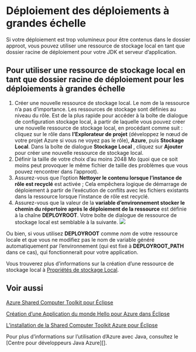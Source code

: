 <properties
    pageTitle="Déploiement des déploiements à grandes échelle"
    description="Apprenez à déployer des déploiements à l’aide de la Shared Computer Toolkit Azure pour Eclipse."
    services=""
    documentationCenter="java"
    authors="rmcmurray"
    manager="wpickett"
    editor=""/>

<tags
    ms.service="multiple"
    ms.workload="na"
    ms.tgt_pltfrm="multiple"
    ms.devlang="Java"
    ms.topic="article"
    ms.date="08/11/2016" 
    ms.author="robmcm"/>

<!-- Legacy MSDN URL = https://msdn.microsoft.com/library/azure/dn268601.aspx -->

# <a name="deploying-large-deployments"></a>Déploiement des déploiements à grandes échelle #

Si votre déploiement est trop volumineux pour être contenus dans le dossier approot, vous pouvez utiliser une ressource de stockage local en tant que dossier racine de déploiement pour votre JDK et serveur d’application.

## <a name="to-use-a-local-storage-resource-as-the-deployment-root-folder-for-large-deployments"></a>Pour utiliser une ressource de stockage local en tant que dossier racine de déploiement pour les déploiements à grandes échelle ##

1. Créer une nouvelle ressource de stockage local. Le nom de la ressource n’a pas d’importance. Les ressources de stockage sont définies au niveau du rôle. Est de la plus rapide pour accéder à la boîte de dialogue de configuration stockage local, à partir de laquelle vous pouvez créer une nouvelle ressource de stockage local, en procédant comme suit : cliquez sur le rôle dans **l’Explorateur de projet** (développez le nœud de votre projet Azure si vous ne voyez pas le rôle), **Azure**, puis **Stockage Local**. Dans la boîte de dialogue **Stockage Local** , cliquez sur **Ajouter** pour créer une nouvelle ressource de stockage local.
1. Définir la taille de votre choix d’au moins 2048 Mo (quoi que ce soit moins peut provoquer le même fichier de taille des problèmes que vous pouvez rencontrer dans l’approot).
1. Assurez-vous que l’option **Nettoyer le contenu lorsque l’instance de rôle est recyclé** est activée ; Cela empêchera logique de démarrage de déploiement à partir de l’exécution de conflits avec les fichiers existants dans la ressource lorsque l’instance de rôle est recyclé.
1. Assurez-vous que la valeur de la **variable d’environnement stocker le chemin du répertoire après le déploiement de la ressource** est définie à la chaîne **DEPLOYROOT**. Votre boîte de dialogue de ressource de stockage local est semblable à la suivante.
    ![][ic667943]

Ou bien, si vous utilisez **DEPLOYROOT** comme *nom* de votre ressource locale et que vous ne modifiez pas le nom de variable généré automatiquement par l’environnement (qui est fixé à **DEPLOYROOT_PATH** dans ce cas), qui fonctionnerait pour votre application.

Vous trouverez plus d’informations sur la création d’une ressource de stockage local à [Propriétés de stockage Local][].

## <a name="see-also"></a>Voir aussi ##

[Azure Shared Computer Toolkit pour Éclipse][]

[Création d’une Application du monde Hello pour Azure dans Éclipse][]

[L’installation de la Shared Computer Toolkit Azure pour Éclipse][] 

Pour plus d’informations sur l’utilisation d’Azure avec Java, consultez le [Centre pour développeurs Java Azure][].

<!-- URL List -->

[Centre de développement Java Azure]: http://go.microsoft.com/fwlink/?LinkID=699547
[Azure Shared Computer Toolkit pour Éclipse]: http://go.microsoft.com/fwlink/?LinkID=699529
[Création d’une Application du monde Hello pour Azure dans Éclipse]: http://go.microsoft.com/fwlink/?LinkID=699533
[L’installation de la Shared Computer Toolkit Azure pour Éclipse]: http://go.microsoft.com/fwlink/?LinkId=699546
[Propriétés de stockage local]: http://go.microsoft.com/fwlink/?LinkID=699525#local_storage_properties

<!-- IMG List -->

[ic667943]: ./media/azure-toolkit-for-eclipse-deploying-large-deployments/ic667943.png
